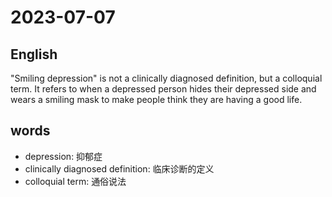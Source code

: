 # 2023-07-07

## English
"Smiling depression" is not a clinically
diagnosed definition, but a colloquial term.
It refers to when a depressed person hides
their depressed side and wears a smiling
mask to make people think they are having
a good life.

## words
* depression: 抑郁症
* clinically diagnosed definition: 临床诊断的定义
* colloquial term: 通俗说法
